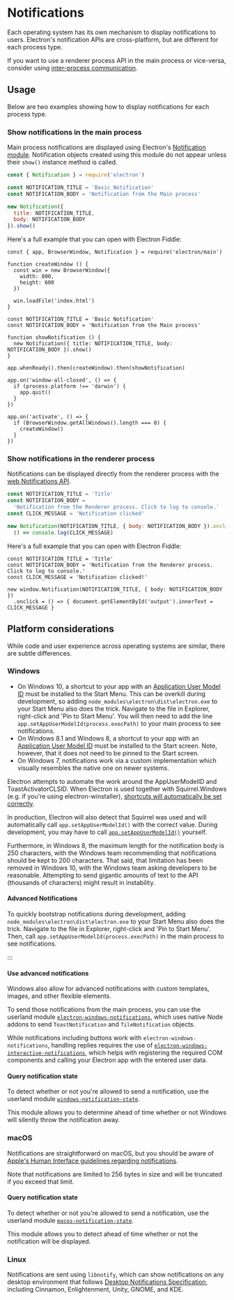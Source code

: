 # Notifications

Each operating system has its own mechanism to display notifications to users. Electron's notification
APIs are cross-platform, but are different for each process type.

If you want to use a renderer process API in the main process or vice-versa, consider using
[inter-process communication](./ipc.md).

## Usage

Below are two examples showing how to display notifications for each process type.

### Show notifications in the main process

Main process notifications are displayed using Electron's [Notification module](../api/notification.md).
Notification objects created using this module do not appear unless their `show()` instance
method is called.

```js title='Main Process'
const { Notification } = require('electron')

const NOTIFICATION_TITLE = 'Basic Notification'
const NOTIFICATION_BODY = 'Notification from the Main process'

new Notification({
  title: NOTIFICATION_TITLE,
  body: NOTIFICATION_BODY
}).show()
```

Here's a full example that you can open with Electron Fiddle:

```fiddle docs/fiddles/features/notifications/main
const { app, BrowserWindow, Notification } = require('electron/main')

function createWindow () {
  const win = new BrowserWindow({
    width: 800,
    height: 600
  })

  win.loadFile('index.html')
}

const NOTIFICATION_TITLE = 'Basic Notification'
const NOTIFICATION_BODY = 'Notification from the Main process'

function showNotification () {
  new Notification({ title: NOTIFICATION_TITLE, body: NOTIFICATION_BODY }).show()
}

app.whenReady().then(createWindow).then(showNotification)

app.on('window-all-closed', () => {
  if (process.platform !== 'darwin') {
    app.quit()
  }
})

app.on('activate', () => {
  if (BrowserWindow.getAllWindows().length === 0) {
    createWindow()
  }
})
```

### Show notifications in the renderer process

Notifications can be displayed directly from the renderer process with the
[web Notifications API](https://developer.mozilla.org/en-US/docs/Web/API/Notifications_API/Using_the_Notifications_API).

```js title='Renderer Process'
const NOTIFICATION_TITLE = 'Title'
const NOTIFICATION_BODY =
  'Notification from the Renderer process. Click to log to console.'
const CLICK_MESSAGE = 'Notification clicked'

new Notification(NOTIFICATION_TITLE, { body: NOTIFICATION_BODY }).onclick =
  () => console.log(CLICK_MESSAGE)
```

Here's a full example that you can open with Electron Fiddle:

```fiddle docs/fiddles/features/notifications/renderer|focus=renderer.js
const NOTIFICATION_TITLE = 'Title'
const NOTIFICATION_BODY = 'Notification from the Renderer process. Click to log to console.'
const CLICK_MESSAGE = 'Notification clicked!'

new window.Notification(NOTIFICATION_TITLE, { body: NOTIFICATION_BODY })
  .onclick = () => { document.getElementById('output').innerText = CLICK_MESSAGE }
```

## Platform considerations

While code and user experience across operating systems are similar, there
are subtle differences.

### Windows

* On Windows 10, a shortcut to your app with an
[Application User Model ID][app-user-model-id] must be installed to the
Start Menu. This can be overkill during development, so adding
`node_modules\electron\dist\electron.exe` to your Start Menu also does the
trick. Navigate to the file in Explorer, right-click and 'Pin to Start Menu'.
You will then need to add the line `app.setAppUserModelId(process.execPath)` to
your main process to see notifications.
* On Windows 8.1 and Windows 8, a shortcut to your app with an [Application User
Model ID][app-user-model-id] must be installed to the Start screen. Note,
however, that it does not need to be pinned to the Start screen.
* On Windows 7, notifications work via a custom implementation which visually
resembles the native one on newer systems.

Electron attempts to automate the work around the AppUserModelID and ToastActivatorCLSID. When
Electron is used together with Squirrel.Windows (e.g. if you're using electron-winstaller),
[shortcuts will automatically be set correctly][squirrel-events].

In production, Electron will also detect that Squirrel was used and will automatically call
`app.setAppUserModelId()` with the correct value. During development, you may have
to call [`app.setAppUserModelId()`][set-app-user-model-id] yourself.

Furthermore, in Windows 8, the maximum length for the notification body is 250
characters, with the Windows team recommending that notifications should be kept
to 200 characters. That said, that limitation has been removed in Windows 10, with
the Windows team asking developers to be reasonable. Attempting to send gigantic
amounts of text to the API (thousands of characters) might result in instability.

#### Advanced Notifications

To quickly bootstrap notifications during development, adding
`node_modules\electron\dist\electron.exe` to your Start Menu also does the
trick. Navigate to the file in Explorer, right-click and 'Pin to Start Menu'.
Then, call `app.setAppUserModelId(process.execPath)` in the main process to see notifications.

:::

#### Use advanced notifications

Windows also allow for advanced notifications with custom templates, images, and other flexible
elements.

To send those notifications from the main process, you can use the userland module
[`electron-windows-notifications`](https://github.com/felixrieseberg/electron-windows-notifications),
which uses native Node addons to send `ToastNotification` and `TileNotification` objects.

While notifications including buttons work with `electron-windows-notifications`,
handling replies requires the use of
[`electron-windows-interactive-notifications`](https://github.com/felixrieseberg/electron-windows-interactive-notifications),
which helps with registering the required COM components and calling your
Electron app with the entered user data.

#### Query notification state

To detect whether or not you're allowed to send a notification, use the
userland module [`windows-notification-state`][windows-notification-state].

This module allows you to determine ahead of time whether or not Windows will silently throw the
notification away.

### macOS

Notifications are straightforward on macOS, but you should be aware of
[Apple's Human Interface guidelines regarding notifications][apple-notification-guidelines].

Note that notifications are limited to 256 bytes in size and will be truncated
if you exceed that limit.

#### Query notification state

To detect whether or not you're allowed to send a notification, use the userland module
[`macos-notification-state`][macos-notification-state].

This module allows you to detect ahead of time whether or not the notification will be displayed.

### Linux

Notifications are sent using `libnotify`, which can show notifications on any
desktop environment that follows [Desktop Notifications
Specification][notification-spec], including Cinnamon, Enlightenment, Unity,
GNOME, and KDE.

[notification-spec]: https://developer-old.gnome.org/notification-spec/
[app-user-model-id]: https://learn.microsoft.com/en-us/windows/win32/shell/appids
[set-app-user-model-id]: ../api/app.md#appsetappusermodelidid-windows
[squirrel-events]: https://github.com/electron/windows-installer/blob/main/README.md#handling-squirrel-events
[apple-notification-guidelines]: https://developer.apple.com/design/human-interface-guidelines/notifications
[windows-notification-state]: https://github.com/felixrieseberg/windows-notification-state
[macos-notification-state]: https://github.com/felixrieseberg/macos-notification-state

